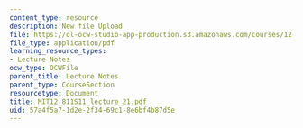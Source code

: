 ```yaml
---
content_type: resource
description: New file Upload
file: https://ol-ocw-studio-app-production.s3.amazonaws.com/courses/12-811-tropical-meteorology-spring-2011/57a4f5a71d2e2f3469c18e6bf4b87d5e_MIT12_811S11_lecture_21.pdf
file_type: application/pdf
learning_resource_types:
- Lecture Notes
ocw_type: OCWFile
parent_title: Lecture Notes
parent_type: CourseSection
resourcetype: Document
title: MIT12_811S11_lecture_21.pdf
uid: 57a4f5a7-1d2e-2f34-69c1-8e6bf4b87d5e
---
```

